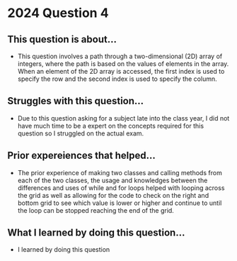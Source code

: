 # 2024 Question 4

## This question is about...
- This question involves a path through a two-dimensional (2D) array of integers, where the path is based on the
values of elements in the array. When an element of the 2D array is accessed, the first index is used to specify
the row and the second index is used to specify the column. 
  
## Struggles with this question...
- Due to this question asking for a subject late into the class year, I did not have much time to be a expert on the concepts required for this question so I struggled on the actual exam. 


## Prior expereiences that helped...
- The prior experience of making two classes and calling methods from each of the two classes, the usage and knowledges between the differences and uses of while and for loops helped with looping across the grid as well as allowing for the code to check on the right and bottom grid to see which value is lower or higher and continue to until the loop can be stopped reaching the end of the grid.


## What I learned by doing this question...
- I learned by doing this question
